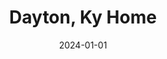 ---
title: Dayton, Ky Home
layout: default
modal-id: 1
date: 2024-01-01
img: FrontDaytonHouse.gif
alt: image-alt
project-date: August 2024
client: Dayton, Ky
category: Residential Rentals
description: This charming two bedroom, 1 bath home set in the rolling hills of Dayton, Kentucky offers the perfect blend of old world charm and modern amenities.  Electric fireplace, updated kitchen with stainless appliances and double oven, stained glass windows, pocket doors, first floor laundry with new washer and dryer, large deck, fenced yard, and full unfinished basement with walkout. Nestled in a friendly neighborhood near a park, walking distance to Bellevue shops and restaurants, and minutes to Downtown Cincinnati, Cincinnati/Northern Kentucky International Airport & major interstates.
---